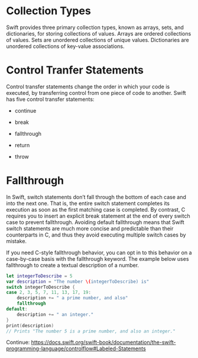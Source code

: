 # Collection Types

Swift provides three primary collection types, known as arrays, sets, and dictionaries, for storing collections of values. Arrays are ordered collections of values. Sets are unordered collections of unique values. Dictionaries are unordered collections of key-value associations.

# Control Tranfer Statements

Control transfer statements change the order in which your code is executed, by transferring control from one piece of code to another. Swift has five control transfer statements:

- continue

- break

- fallthrough

- return

- throw


# Fallthrough

In Swift, switch statements don’t fall through the bottom of each case and into the next one. That is, the entire switch statement completes its execution as soon as the first matching case is completed. By contrast, C requires you to insert an explicit break statement at the end of every switch case to prevent fallthrough. Avoiding default fallthrough means that Swift switch statements are much more concise and predictable than their counterparts in C, and thus they avoid executing multiple switch cases by mistake.

If you need C-style fallthrough behavior, you can opt in to this behavior on a case-by-case basis with the fallthrough keyword. The example below uses fallthrough to create a textual description of a number.

```swift
let integerToDescribe = 5
var description = "The number \(integerToDescribe) is"
switch integerToDescribe {
case 2, 3, 5, 7, 11, 13, 17, 19:
    description += " a prime number, and also"
    fallthrough
default:
    description += " an integer."
}
print(description)
// Prints "The number 5 is a prime number, and also an integer."
```

Continue: https://docs.swift.org/swift-book/documentation/the-swift-programming-language/controlflow#Labeled-Statements

